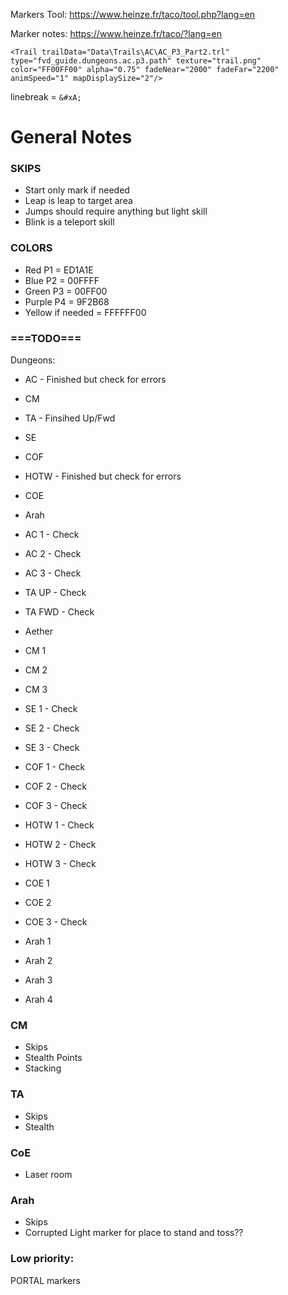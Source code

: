Markers Tool: https://www.heinze.fr/taco/tool.php?lang=en

Marker notes: https://www.heinze.fr/taco/?lang=en



```
<Trail trailData="Data\Trails\AC\AC_P3_Part2.trl" type="fvd_guide.dungeons.ac.p3.path" texture="trail.png" color="FF00FF00" alpha="0.75" fadeNear="2000" fadeFar="2200" animSpeed="1" mapDisplaySize="2"/>
```

linebreak = `&#xA;`

# General Notes

### SKIPS
- Start only mark if needed
- Leap is leap to target area
- Jumps should require anything but light skill
- Blink is a teleport skill

### COLORS
- Red P1  = ED1A1E
- Blue P2 = 00FFFF
- Green P3 = 00FF00
- Purple P4 = 9F2B68
- Yellow if needed = FFFFFF00



### ===TODO===

Dungeons:

- AC - Finished but check for errors
- CM 
- TA - Finsihed Up/Fwd
- SE
- COF
- HOTW - Finished but check for errors
- COE
- Arah




- AC 1 - Check
- AC 2 - Check
- AC 3 - Check

- TA UP - Check
- TA FWD - Check
- Aether

- CM 1
- CM 2
- CM 3

- SE 1 - Check
- SE 2 - Check
- SE 3 - Check

- COF 1 - Check
- COF 2 - Check
- COF 3 - Check

- HOTW 1 - Check
- HOTW 2 - Check
- HOTW 3 - Check

- COE 1
- COE 2 
- COE 3 - Check

- Arah 1
- Arah 2
- Arah 3
- Arah 4


### CM
* Skips
* Stealth Points
* Stacking

### TA
* Skips
* Stealth


### CoE
* Laser room


### Arah
* Skips 
* Corrupted Light marker for place to stand and toss??


### Low priority:
PORTAL markers
